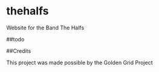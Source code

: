 thehalfs
========

Website for the Band The Halfs

##todo



##Credits

This project was made possible by the Golden Grid Project